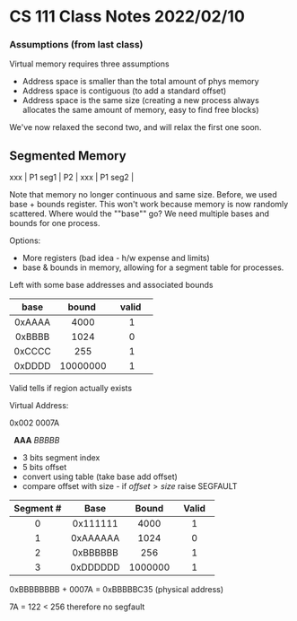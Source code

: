 # CS 111 Class Notes 2022/02/10

### Assumptions (from last class)

Virtual memory requires three assumptions

* Address space is smaller than the total amount of phys memory
* Address space is contiguous (to add a standard offset)
* Address space is the same size (creating a new process always
  allocates the same amount of memory, easy to find free blocks)

We've now relaxed the second two, and will relax the first one soon.

## Segmented Memory

xxx | P1 seg1 | P2 | xxx | P1 seg2 |

Note that memory no longer continuous and same size.
Before, we used base + bounds register.
This won't work because memory is now randomly scattered. Where would the 
""base"" go? We need multiple bases and bounds for one process.

Options:

* More registers (bad idea - h/w expense and limits)
* base & bounds in memory, allowing for a segment table for processes.

Left with some base addresses and associated bounds

|&nbsp;&nbsp; base &nbsp;&nbsp;   | &nbsp;&nbsp;bound &nbsp;&nbsp;    | &nbsp;&nbsp;valid &nbsp;&nbsp; |
|:--------:|:----------:|:-------:|
| 0xAAAA | 4000     | 1     |
| 0xBBBB | 1024     | 0     |
| 0xCCCC | 255      | 1     |
| 0xDDDD | 10000000 | 1     |

Valid tells if region actually exists


Virtual Address:

0x002&nbsp;0007A

&nbsp; **AAA** *BBBBB*

* 3 bits segment index
* 5 bits offset
* convert using table (take base add offset)
* compare offset with size - if $offset > size$ raise SEGFAULT

|Segment #|&nbsp;&nbsp;Base&nbsp;&nbsp;|&nbsp;&nbsp;Bound&nbsp;&nbsp;|&nbsp;&nbsp;Valid&nbsp;&nbsp;|
|:---:|:---:|:---:|:---:|
|0|0x111111|4000|1|
|1|0xAAAAAA|1024|0|
|2|0xBBBBBB|256|1|
|3|0xDDDDDD|1000000|1|

0xBBBBBBBB + 0007A = 0xBBBBBC35 (physical address)

7A = 122 \< 256 therefore no segfault


